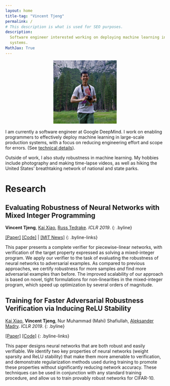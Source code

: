 ```yaml
---
layout: home
title-tag: "Vincent Tjeng"
permalink: /
# This description is what is used for SEO purposes.
description:
  Software engineer interested working on deploying machine learning in large-scale production
  systems.
MathJax: True
---
```


<p style="text-align: center">
<img src="/assets/images/vincent-tjeng.jpg" width="200"/>
</p>

I am currently a software engineer at Google DeepMind. I work on enabling programmers to effectively
deploy machine learning in large-scale production systems, with a focus on reducing engineering
effort and scope for errors. (See [technical details](https://arxiv.org/abs/2304.13033)).

Outside of work, I also study robustness in machine learning. My hobbies include photography and
making time-lapse videos, as well as hiking the United States' breathtaking network of national and
state parks.

# Research

## Evaluating Robustness of Neural Networks with Mixed Integer Programming

<!-- prettier-ignore -->
**Vincent Tjeng**, [Kai Xiao](https://kaixiao.github.io/), [Russ Tedrake](https://groups.csail.mit.edu/locomotion/russt.html). _ICLR 2019_.
{: .byline}

<!-- prettier-ignore -->
[[Paper]](https://arxiv.org/abs/1711.07356)
[[Code]](https://github.com/vtjeng/MIPVerify.jl)
| [[MIT News]](https://news.mit.edu/2019/how-tell-whether-machine-learning-systems-are-robust-enough-real-worl-0510)
{: .byline-links}

This paper presents a complete verifier for piecewise-linear networks, with verification of the
target property expressed as solving a mixed-integer program. We apply our verifier to the task of
evaluating the robustness of neural networks to adversarial examples. As compared to previous
approaches, we certify robustness for more samples _and_ find more adversarial examples than before.
The improved scalability of our approach is based on novel, tight formulations for non-linearities
in the mixed-integer program, which speed up optimization by several orders of magnitude.

## Training for Faster Adversarial Robustness Verification via Inducing ReLU Stability

<!-- prettier-ignore -->
[Kai Xiao](https://kaixiao.github.io/), **Vincent Tjeng**, Nur Muhammad (Mahi) Shafiullah, [Aleksander Madry](https://people.csail.mit.edu/madry/). _ICLR 2019_.
{: .byline}

<!-- prettier-ignore -->
[[Paper]](https://arxiv.org/abs/1809.03008)
[[Code]](https://github.com/MadryLab/relu_stable)
{: .byline-links}

This paper designs neural networks that are both robust and easily verifiable. We identify two key
properties of neural networks (weight sparsity and ReLU stability) that make them more amenable to
verification, and demonstrate regularization methods used during training to promote these
properties without significantly reducing network accuracy. These techniques can be used in
conjunction with any standard training procedure, and allow us to train provably robust networks for
CIFAR-10.

